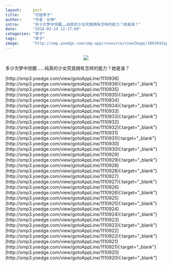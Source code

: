 ```yaml
---
layout:     post
title:      "花槛草子"
author:     "作者：长神"
intro:      "多少次梦中惊醒……纯真的少女究竟拥有怎样的能力？她是谁？"
date:       "2018-02-14 12:17:09"
categories: "草子"
tags:       "草子"
image:      "http://smp.yoedge.com/smp-app/resource/viewImage/1003843appline.png"
---
```

<div style="text-align: center">
<p><img src="http://smp.yoedge.com/smp-app/resource/viewImage/1003843appline.png"/></p>
</div>
<p class="post-meta">
<span>多少次梦中惊醒……纯真的少女究竟拥有怎样的能力？她是谁？</span>
</p>
[http://smp3.yoedge.com/view/gotoAppLine/1110936](http://smp3.yoedge.com/view/gotoAppLine/1110936){:target="_blank"}
[http://smp3.yoedge.com/view/gotoAppLine/1110935](http://smp3.yoedge.com/view/gotoAppLine/1110935){:target="_blank"}
[http://smp3.yoedge.com/view/gotoAppLine/1110934](http://smp3.yoedge.com/view/gotoAppLine/1110934){:target="_blank"}
[http://smp3.yoedge.com/view/gotoAppLine/1110933](http://smp3.yoedge.com/view/gotoAppLine/1110933){:target="_blank"}
[http://smp3.yoedge.com/view/gotoAppLine/1110932](http://smp3.yoedge.com/view/gotoAppLine/1110932){:target="_blank"}
[http://smp3.yoedge.com/view/gotoAppLine/1110931](http://smp3.yoedge.com/view/gotoAppLine/1110931){:target="_blank"}
[http://smp3.yoedge.com/view/gotoAppLine/1110930](http://smp3.yoedge.com/view/gotoAppLine/1110930){:target="_blank"}
[http://smp3.yoedge.com/view/gotoAppLine/1110929](http://smp3.yoedge.com/view/gotoAppLine/1110929){:target="_blank"}
[http://smp3.yoedge.com/view/gotoAppLine/1110928](http://smp3.yoedge.com/view/gotoAppLine/1110928){:target="_blank"}
[http://smp3.yoedge.com/view/gotoAppLine/1110927](http://smp3.yoedge.com/view/gotoAppLine/1110927){:target="_blank"}
[http://smp3.yoedge.com/view/gotoAppLine/1110926](http://smp3.yoedge.com/view/gotoAppLine/1110926){:target="_blank"}
[http://smp3.yoedge.com/view/gotoAppLine/1110925](http://smp3.yoedge.com/view/gotoAppLine/1110925){:target="_blank"}
[http://smp3.yoedge.com/view/gotoAppLine/1110924](http://smp3.yoedge.com/view/gotoAppLine/1110924){:target="_blank"}
[http://smp3.yoedge.com/view/gotoAppLine/1110923](http://smp3.yoedge.com/view/gotoAppLine/1110923){:target="_blank"}
[http://smp3.yoedge.com/view/gotoAppLine/1110922](http://smp3.yoedge.com/view/gotoAppLine/1110922){:target="_blank"}
[http://smp3.yoedge.com/view/gotoAppLine/1110921](http://smp3.yoedge.com/view/gotoAppLine/1110921){:target="_blank"}
[http://smp3.yoedge.com/view/gotoAppLine/1110920](http://smp3.yoedge.com/view/gotoAppLine/1110920){:target="_blank"}


